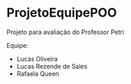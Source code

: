 # ProjetoEquipePOO
Projeto para avaliação do Professor Petri

Equipe:
- Lucas Oliveira
- Lucas Rezende de Sales
- Rafaela Queen
